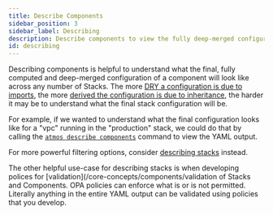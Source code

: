 ```yaml
---
title: Describe Components
sidebar_position: 3
sidebar_label: Describing
description: Describe components to view the fully deep-merged configuration
id: describing
---
```


Describing components is helpful to understand what the final, fully computed and deep-merged configuration of a component will look like across any
number of Stacks. The more [DRY a configuration is due to imports](core-concepts/stacks/imports), the
more [derived the configuration is due to inheritance](/core-concepts/components/inheritance), the harder it may be to understand what the final
stack configuration will be.

For example, if we wanted to understand what the final configuration looks like for a "vpc" running in the "production" stack, we could do that by
calling the [`atmos describe components`](/cli/commands/describe/component) command to view the YAML output.

For more powerful filtering options, consider [describing stacks](/core-concepts/stacks/describing) instead.

The other helpful use-case for describing stacks is when developing polices for [validation](/core-concepts/components/validation of Stacks and
Components. OPA policies can enforce what is or is not permitted. Literally anything in the entire YAML output can be validated using policies that
you develop.
